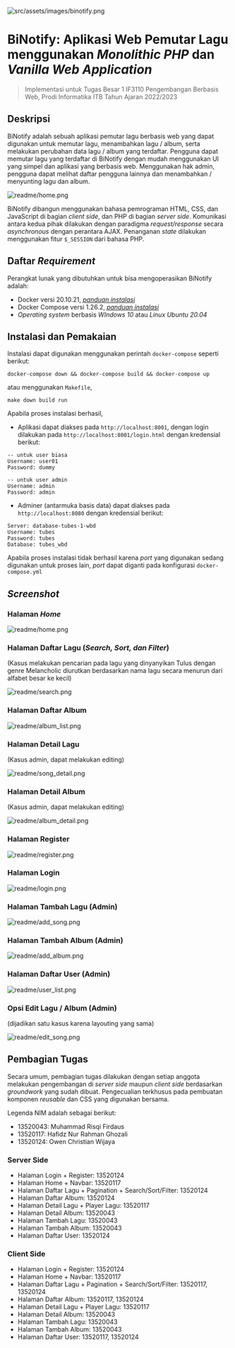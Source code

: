 ![src/assets/images/binotify.png](src/assets/images/binotify.png)
# BiNotify: Aplikasi Web Pemutar Lagu menggunakan _Monolithic PHP_ dan _Vanilla Web Application_
> Implementasi untuk Tugas Besar 1 IF3110 Pengembangan Berbasis Web, Prodi Informatika ITB Tahun Ajaran 2022/2023


## Deskripsi
BiNotify adalah sebuah aplikasi pemutar lagu berbasis web yang dapat digunakan untuk memutar lagu, menambahkan lagu / album, serta melakukan perubahan data lagu / album yang terdaftar. Pengguna dapat memutar lagu yang terdaftar di BiNotify dengan mudah menggunakan UI yang simpel dan aplikasi yang berbasis web. Menggunakan hak admin, pengguna dapat melihat daftar pengguna lainnya dan menambahkan / menyunting lagu dan album.

![readme/home.png](readme/home.png)

BiNotify dibangun menggunakan bahasa pemrograman HTML, CSS, dan JavaScript di bagian _client side_, dan PHP di bagian _server side_. Komunikasi antara kedua pihak dilakukan dengan paradigma _request/response_ secara _asynchronous_ dengan perantara AJAX. Penanganan _state_ dilakukan menggunakan fitur `$_SESSION` dari bahasa PHP. 

## Daftar _Requirement_
Perangkat lunak yang dibutuhkan untuk bisa mengoperasikan BiNotify adalah:
- Docker versi 20.10.21, <a href = "https://docs.docker.com/engine/install/">*panduan instalasi* </a>
- Docker Compose versi 1.26.2, <a href = "https://docs.docker.com/compose/install/">*panduan instalasi* </a>
- _Operating system_ berbasis _WIndows 10_ atau _Linux Ubuntu 20.04_

## Instalasi dan Pemakaian
Instalasi dapat digunakan menggunakan perintah `docker-compose` seperti berikut:
```
docker-compose down && docker-compose build && docker-compose up
```
atau menggunakan `Makefile`,
```
make down build run
```
Apabila proses instalasi berhasil,
- Aplikasi dapat diakses pada `http://localhost:8001`, dengan login dilakukan pada `http://localhost:8001/login.html` dengan kredensial berikut:
```
-- untuk user biasa
Username: user01
Password: dummy

-- untuk user admin
Username: admin
Password: admin
```
- Adminer (antarmuka basis data) dapat diakses pada `http://localhost:8080` dengan kredensial berikut:
```
Server: database-tubes-1-wbd
Username: tubes
Password: tubes
Database: tubes_wbd
```

Apabila proses instalasi tidak berhasil karena _port_ yang digunakan sedang digunakan untuk proses lain, _port_ dapat diganti pada konfigurasi `docker-compose.yml`

## _Screenshot_
### Halaman _Home_
![readme/home.png](readme/home.png)

### Halaman Daftar Lagu (_Search, Sort, dan Filter_)
(Kasus melakukan pencarian pada lagu yang dinyanyikan Tulus dengan genre Melancholic diurutkan berdasarkan nama lagu secara menurun dari alfabet besar ke kecil)

![readme/search.png](readme/song_list.png)

### Halaman Daftar Album
![readme/album_list.png](readme/album_list.png)

### Halaman Detail Lagu
(Kasus admin, dapat melakukan editing)

![readme/song_detail.png](readme/song_detail.png)

### Halaman Detail Album 
(Kasus admin, dapat melakukan editing)

![readme/album_detail.png](readme/album_detail.png)

### Halaman Register
![readme/register.png](readme/register.png)

### Halaman Login
![readme/login.png](readme/login.png)

### Halaman Tambah Lagu (Admin)
![readme/add_song.png](readme/add_song.png)

### Halaman Tambah Album (Admin)
![readme/add_album.png](readme/add_album.png)

### Halaman Daftar User (Admin)
![readme/user_list.png](readme/user_list.png)

### Opsi Edit Lagu / Album (Admin)
(dijadikan satu kasus karena layouting yang sama)

![readme/edit_song.png](readme/edit_song.png)

## Pembagian Tugas
Secara umum, pembagian tugas dilakukan dengan setiap anggota melakukan pengembangan di _server side_ maupun _client side_ berdasarkan _groundwork_ yang sudah dibuat. Pengecualian terkhusus pada pembuatan komponen _reusable_ dan CSS yang digunakan bersama. 

Legenda NIM adalah sebagai berikut:
- 13520043: Muhammad Risqi Firdaus
- 13520117: Hafidz Nur Rahman Ghozali
- 13520124: Owen Christian Wijaya
### Server Side
- Halaman Login + Register: 13520124
- Halaman Home + Navbar: 13520117
- Halaman Daftar Lagu + Pagination + Search/Sort/Filter: 13520124
- Halaman Daftar Album: 13520124
- Halaman Detail Lagu + Player Lagu: 13520117
- Halaman Detail Album: 13520043
- Halaman Tambah Lagu: 13520043
- Halaman Tambah Album: 13520043
- Halaman Daftar User: 13520124

### Client Side
- Halaman Login + Register: 13520124
- Halaman Home + Navbar: 13520117
- Halaman Daftar Lagu + Pagination + Search/Sort/Filter: 13520117, 13520124
- Halaman Daftar Album: 13520117, 13520124
- Halaman Detail Lagu + Player Lagu: 13520117
- Halaman Detail Album: 13520043
- Halaman Tambah Lagu: 13520043
- Halaman Tambah Album: 13520043
- Halaman Daftar User: 13520117, 13520124

